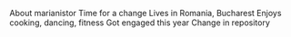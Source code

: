 About marianistor 
Time for a change
Lives in Romania, Bucharest
Enjoys cooking, dancing, fitness
Got engaged this year
Change in repository